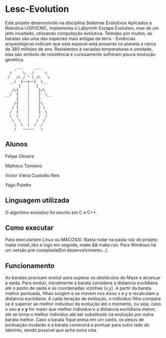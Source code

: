 # Lesc-Evolution
Este projeto desenvolvido na disciplina Sistemas Evolutivos Aplicados a Robotica-USP/ICMC, implementa o Labyrinth Escape Evolution, mas de um jeito inusitado, utilizando computação evolutiva. Temidas por muitos, as baratas são uma das especies mais antigas da terra - Evidncias arqueológicas indicam que esta especie está presente no planeta a cerca de 380 milhões de ano. Resistentes à variadas temperaturas e umidade, elas são simbolo de resistência e curiosamente sofreram pouca evolução genética. 

        ,--.     .--. 
      /     \. ./     \ 
	 /   /\ / " \ /\   \
      __/  {~~v~~}  \__  
          {   |   }      
       /\{    |    }/\    
    __/  {    |    }  \__   
         {    |    }      
        /{    |    }\     
       / {    |    } \    
      /  {    |    }  \   
      \  \    |    /  /   
       \  \   |   /  /    
        \  \  |  /  /     
        /   ~~~~~   \     

## Alunos
Felipe Oliveira

Matheus Tomieiro

Victor Vieira Custodio Reis

Yago Poletto

## Linguagem utilizada

 O algoritmo evolutivo foi escrito em C e C++.

 ## Como executar
 Para executar(em Linux ou MACOSX): Basta rodar na pasta raiz do projeto: make install_libs e logo em seguida, make && make run.
 Para Windows há um versão pré-compilada(Em desenvolvimento...).
 
## Funcionamento
As baratas precisam evoluir para superar os obstáculos do Maze e alcançar a saída. Para evoluir, inicialmente a barata considera a distancia euclídiana até o ponto de saída e as coordenadas vizinhas (x,y). A partir da barata melhor pontuada, filhas surgem e se movem nos eixos x e y e recalculam a distancia euclidiana. A cada iteração de evolução, o individuo filho compara se é superior ao melhor individuo da evolução até o momento, ou seja, caso o seu **x** e **y** for maior que melhor individuo e a distancia euclidiana menor, ele se torna o melhor individuo até ser substituído na evolução por outra barata melhor. Caso a barata fique presa em um canto, os pesos de pontuação mudarão e a barata comecerá a pontuar para outro lado do labirinto, sendo possível que ache outra rota.
